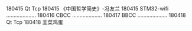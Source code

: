 180415  Qt Tcp
180415  《中国哲学简史》-冯友兰
180415  STM32-wifi
....................
180416  CBCC
....................
180417  BBCC
....................
180418  Qt Tcp
180418  韭菜鸡蛋
